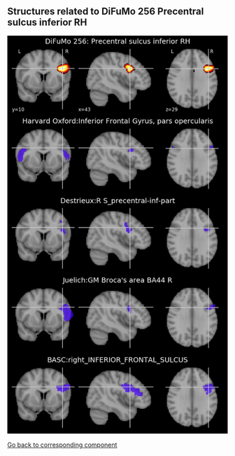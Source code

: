 


## Structures related to DiFuMo 256 Precentral sulcus inferior RH

![210](210.jpg "Structures related to DiFuMo 256 Precentral sulcus inferior RH")

[Go back to corresponding component](https://parietal-inria.github.io/DiFuMo/256/html/210.html)